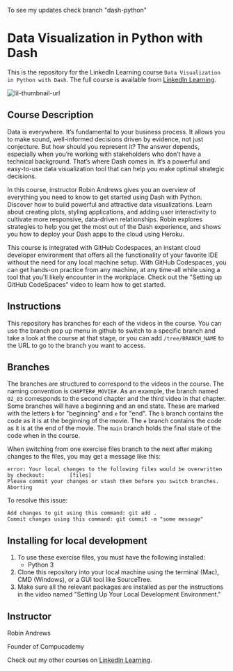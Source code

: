 To see my updates check branch "dash-python"

# Data Visualization in Python with Dash

This is the repository for the LinkedIn Learning course `Data Visualization in Python with Dash`. The full course is available from [LinkedIn Learning][lil-course-url].

![lil-thumbnail-url]

## Course Description

<p>Data is everywhere. It’s fundamental to your business process. It allows you to make sound, well-informed decisions driven by evidence, not just conjecture. But how should you represent it? The answer depends, especially when you’re working with stakeholders who don’t have a technical background. That’s where Dash comes in. It’s a powerful and easy-to-use data visualization tool that can help you make optimal strategic decisions.</p><p>In this course, instructor Robin Andrews gives you an overview of everything you need to know to get started using Dash with Python. Discover how to build powerful and attractive data visualizations. Learn about creating plots, styling applications, and adding user interactivity to cultivate more responsive, data-driven relationships. Robin explores strategies to help you get the most out of the Dash experience, and shows you how to deploy your Dash apps to the cloud using Heroku.</p>

This course is integrated with GitHub Codespaces, an instant cloud developer environment that offers all the functionality of your favorite IDE without the need for any local machine setup. With GitHub Codespaces, you can get hands-on practice from any machine, at any time-all while using a tool that you'll likely encounter in the workplace. Check out the "Setting up GitHub CodeSpaces" video to learn how to get started.

## Instructions
This repository has branches for each of the videos in the course. You can use the branch pop up menu in github to switch to a specific branch and take a look at the course at that stage, or you can add `/tree/BRANCH_NAME` to the URL to go to the branch you want to access.

## Branches
The branches are structured to correspond to the videos in the course. The naming convention is `CHAPTER#_MOVIE#`. As an example, the branch named `02_03` corresponds to the second chapter and the third video in that chapter. 
Some branches will have a beginning and an end state. These are marked with the letters `b` for "beginning" and `e` for "end". The `b` branch contains the code as it is at the beginning of the movie. The `e` branch contains the code as it is at the end of the movie. The `main` branch holds the final state of the code when in the course.

When switching from one exercise files branch to the next after making changes to the files, you may get a message like this:

    error: Your local changes to the following files would be overwritten by checkout:        [files]
    Please commit your changes or stash them before you switch branches.
    Aborting

To resolve this issue:
	
    Add changes to git using this command: git add .
	Commit changes using this command: git commit -m "some message"

## Installing for local development

1. To use these exercise files, you must have the following installed:
	- Python 3
2. Clone this repository into your local machine using the terminal (Mac), CMD (Windows), or a GUI tool like SourceTree.
3. Make sure all the relevant packages are installed as per the instructions in the video named "Setting Up Your Local Development Environment."

## Instructor

Robin Andrews

Founder of Compucademy     

Check out my other courses on [LinkedIn Learning](https://www.linkedin.com/learning/instructors/robin-andrews?u=104).

[0]: # (Replace these placeholder URLs with actual course URLs)

[lil-course-url]: https://www.linkedin.com/learning/data-visualization-in-python-with-dash
[lil-thumbnail-url]: https://media.licdn.com/dms/image/v2/D560DAQEAeskwXJ66Cw/learning-public-crop_675_1200/B56ZS91c0IGQAY-/0/1738351693741?e=2147483647&v=beta&t=kNWAg9Z4js9NGvU3gBMdTJTdE_UIwZKZ6Sd-YPLnqjE
